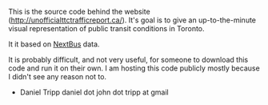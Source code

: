 This is the source code behind the website (http://unofficialttctrafficreport.ca/).  It's goal is to give an up-to-the-minute visual representation of public transit conditions in Toronto.  

It it based on [NextBus](http://www.nextbus.com/) data.

It is probably difficult, and not very useful, for someone to download this code and run it on their own.  I am hosting this code publicly mostly because I didn't see any reason not to.

- Daniel Tripp
  daniel dot john dot tripp at gmail
